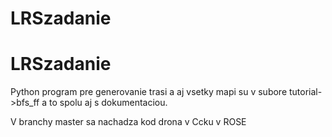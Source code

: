 # LRSzadanie
# LRSzadanie

Python program pre generovanie trasi a aj vsetky mapi su v subore tutorial->bfs_ff a to spolu aj s dokumentaciou.


V branchy master sa nachadza kod drona v Ccku v ROSE

